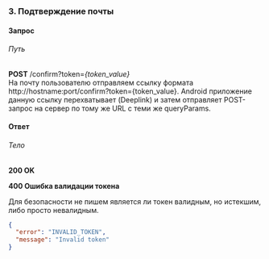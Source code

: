 ### 3. Подтверждение почты
#### Запрос
###### Путь
**POST** /confirm?token=*{token_value}*<br>
На почту пользователю отправляем ссылку формата http://hostname:port/confirm?token={token_value}. 
Android приложение данную ссылку перехватывает (Deeplink) и затем отправляет POST-запрос на сервер по тому же URL с теми же queryParams.
#### Ответ
###### Тело
**200 OK**

**400 Ошибка валидации токена**

Для безопасности не пишем является ли токен валидным, но истекшим, либо просто невалидным.
```json
{
  "error": "INVALID_TOKEN",
  "message": "Invalid token"
}
```